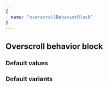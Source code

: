 ```yaml
---
{
  name: "overscrollBehaviorBlock"
}
---
```


## Overscroll behavior block

### Default values
<!-- defaults.values.start -->
<!-- defaults.values.end -->


### Default variants
<!-- defaults.variants.start -->
<!-- defaults.variants.end -->
